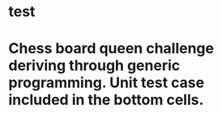 # test

# Chess board queen challenge deriving through generic programming. Unit test case included in the bottom cells.
